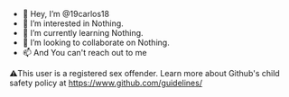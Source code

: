 - 👋 Hey, I’m @19carlos18
- 👀 I’m interested in Nothing.
- 🌱 I’m currently learning Nothing. 
- 💞️ I’m looking to collaborate on Nothing.
- 📫 And You can't reach out to me

⚠️This user is a registered sex offender. Learn more about Github's child safety policy at https://www.github.com/guidelines/
